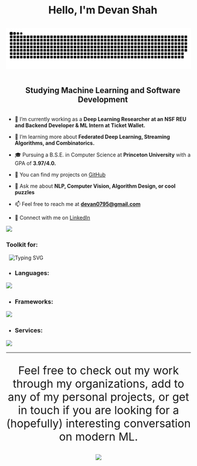 <!--horizontal divider(gradiant)-->

<!--h1 without bottom border-->
<div id="user-content-toc">
  <ul align="center">
    <summary><h1 style="display: inline-block">Hello, I'm Devan Shah</h1></summary>
  </ul>
</div>

<!--- snake -->
<div align="center">
  <img  src="https://github.com/1999AZZAR/1999AZZAR/blob/main/resources/img/grid-snake.svg"
       alt="snake" /></a>
</div>

<!--h2 without bottom border-->
<div id="user-content-toc">
  <ul align="center">
    <summary><h2 style="display: inline-block">Studying Machine Learning and Software Development</h2></summary>
  </ul>
</div>

<!--Intro start-->
- 🔭 I’m currently working as a **Deep Learning Researcher at an NSF REU and Backend Developer & ML Intern at Ticket Wallet.**

- 🌱 I’m learning more about **Federated Deep Learning, Streaming Algorithms, and Combinatorics.**

- 🎓 Pursuing a B.S.E. in Computer Science at **Princeton University** with a GPA of **3.97/4.0.**

- 📝 You can find my projects on [GitHub](https://github.com/devs-cs)

- 💬 Ask me about **NLP, Computer Vision, Algorithm Design, or cool puzzles**

- 📫 Feel free to reach me at **devan0795@gmail.com**

- 👥 Connect with me on [LinkedIn](https://linkedin.com/in/devan-j-shah)
<!--Intro end-->

<img src="https://user-images.githubusercontent.com/73097560/115834477-dbab4500-a447-11eb-908a-139a6edaec5c.gif">

<!--h1 without bottom border-->

### Toolkit for:
&nbsp;
![Typing SVG](https://readme-typing-svg.herokuapp.com?font=Time+New+Roman&duration=3000&color=cyan&size=35&center=false&vCenter=true&width=550&height=40&lines=Machine+Learning;Software+Design;Competitive+Programming;+Messing+Around...&hearts;)
<!-- Language section -->


* <h3 align="left">Languages:</h3>
<p align="left">
  <a href="https://skillicons.dev">
    <img src="https://skillicons.dev/icons?i=cpp,py,js,java,html,css,java,ts,c,go&perline=10" />
  </a>
</p>

<!-- Framework section -->
* <h3 align="left">Frameworks:</h3>
<p align="left">
  <a href="https://skillicons.dev">
    <img src="https://skillicons.dev/icons?i=pytorch,tensorflow,fastapi,react,nextjs,express,nodejs,django,bootstrap&perline=10" />
  </a>
</p>

<!-- Services section -->
* <h3 align="left">Services:</h3>
<p align="left">
  <a href="https://skillicons.dev">
    <img src="https://skillicons.dev/icons?i=aws,discord,docker,figma,firebase,github,idea,linux,mongodb,mysql,postman,vscode&perline=15" />
  </a>
</p>


<!--horizontal divider(gradiant)-->
----


<!-- Message -->
<div align="center">
  <p style="font-size: 30px;">Feel free to check out my work through my organizations, add to any of  my personal projects, or get in touch if you are looking for a (hopefully) interesting conversation on modern ML.
  </p>
</div>

<!--profile visit count-->
<div align="center">
  
[![](https://visitcount.itsvg.in/api?id=devs-cs&icon=3&color=6)](https://visitcount.itsvg.in)
  
</div>
